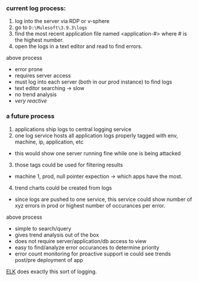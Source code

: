 ### current log process:
1. log into the server via RDP or v-sphere
2. go to `D:\Mulesoft\3.9.3\logs`
3. find the most recent application file named <application-#> where # is the highest number.
4. open the logs in a text editor and read to find errors.

above process
  - error prone
  - requires server access
  - must log into each server (both in our prod instance) to find logs
  - text editor searching -> slow
  - no trend analysis
  - _very reactive_

### a future process
1. applications ship logs to central logging service
2. one log service hosts all application logs properly tagged with env, machine, ip, application, etc
  - this would show one server running fine while one is being attacked
3. those tags could be used for filtering results
  - machine 1, prod, null pointer expection -> which apps have the most.
4. trend charts could be created from logs
  - since logs are pushed to one service, this service could show number of xyz errors in prod or highest number of occurances per error.

above process
  - simple to search/query
  - gives trend analysis out of the box
  - does not require server/application/db access to view
  - easy to find/analyze error occurances to determine priority
  - error count monitoring for proactive support ie could see trends post/pre deployment of app

[ELK](https://www.elastic.co/webinars/introduction-elk-stack) does exactly this sort of logging.  
